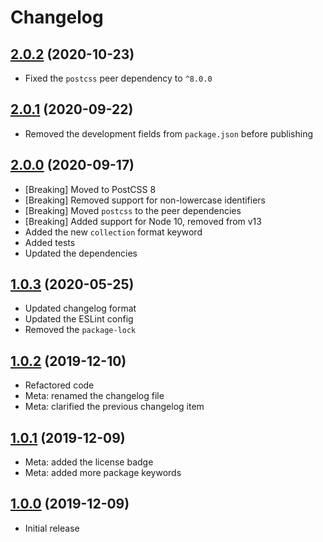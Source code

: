 # Changelog

## [2.0.2] (2020-10-23)
* Fixed the `postcss` peer dependency to `^8.0.0`

## [2.0.1] (2020-09-22)
* Removed the development fields from `package.json` before publishing

## [2.0.0] (2020-09-17)
* [Breaking] Moved to PostCSS&nbsp;8
* [Breaking] Removed support for non-lowercase identifiers
* [Breaking] Moved `postcss` to the peer dependencies
* [Breaking] Added support for Node&nbsp;10, removed from v13
* Added the new `collection` format keyword
* Added tests
* Updated the dependencies

## [1.0.3] (2020-05-25)
* Updated changelog format
* Updated the ESLint config
* Removed the `package-lock`

## [1.0.2] (2019-12-10)
* Refactored code
* Meta: renamed the changelog file
* Meta: clarified the previous changelog item

## [1.0.1] (2019-12-09)
* Meta: added the license badge
* Meta: added more package keywords

## [1.0.0] (2019-12-09)
* Initial release

[2.0.2]: https://github.com/valtlai/postcss-font-format-keywords/compare/v2.0.1...v2.0.2
[2.0.1]: https://github.com/valtlai/postcss-font-format-keywords/compare/2.0.0...v2.0.1
[2.0.0]: https://github.com/valtlai/postcss-font-format-keywords/compare/1.0.3...2.0.0
[1.0.3]: https://github.com/valtlai/postcss-font-format-keywords/compare/1.0.2...1.0.3
[1.0.2]: https://github.com/valtlai/postcss-font-format-keywords/compare/1.0.1...1.0.2
[1.0.1]: https://github.com/valtlai/postcss-font-format-keywords/compare/1.0.0...1.0.1
[1.0.0]: https://github.com/valtlai/postcss-font-format-keywords/releases/tag/1.0.0
